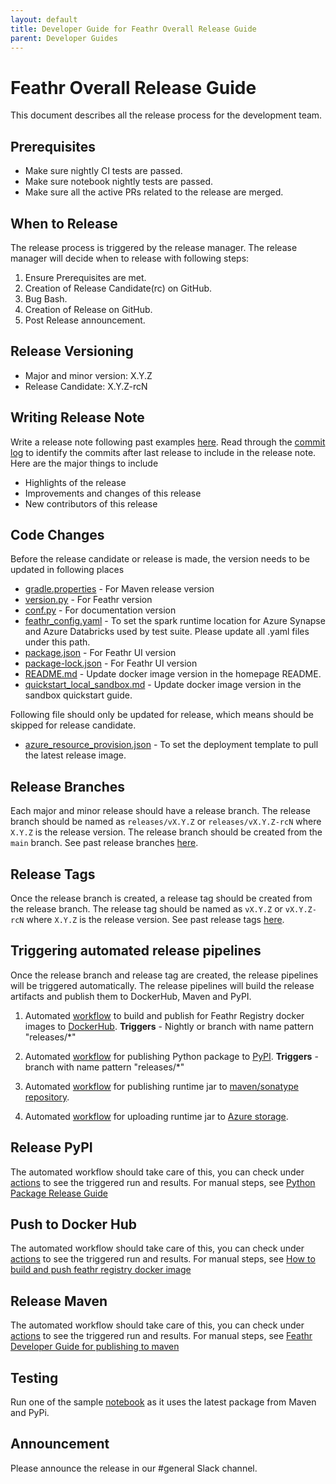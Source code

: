 ```yaml
---
layout: default
title: Developer Guide for Feathr Overall Release Guide
parent: Developer Guides
---
```


# Feathr Overall Release Guide

This document describes all the release process for the development team.

## Prerequisites

- Make sure nightly CI tests are passed.
- Make sure notebook nightly tests are passed.
- Make sure all the active PRs related to the release are merged.

## When to Release

The release process is triggered by the release manager. The release manager will decide when to release with following steps:

1. Ensure Prerequisites are met.
2. Creation of Release Candidate(rc) on GitHub.
3. Bug Bash.
4. Creation of Release on GitHub.
5. Post Release announcement.

## Release Versioning

- Major and minor version: X.Y.Z
- Release Candidate: X.Y.Z-rcN

## Writing Release Note

Write a release note following past examples [here](https://github.com/feathr-ai/feathr/releases).
Read through the [commit log](https://github.com/feathr-ai/feathr/commits/main) to identify the commits after last release to include in the release note. Here are the major things to include

- Highlights of the release
- Improvements and changes of this release
- New contributors of this release

## Code Changes

Before the release candidate or release is made, the version needs to be updated in following places

- [gradle.properties](https://github.com/feathr-ai/feathr/blob/main/gradle.properties#L1) - For Maven release version
- [version.py](https://github.com/feathr-ai/feathr/blob/main/feathr_project/feathr/version.py#L1) - For Feathr version
- [conf.py](https://github.com/feathr-ai/feathr/blob/main/feathr_project/docs/conf.py#L27) - For documentation version
- [feathr_config.yaml](https://github.com/feathr-ai/feathr/blob/main/feathr_project/test/test_user_workspace/feathr_config.yaml#L86) - To set the spark runtime location for Azure Synapse and Azure Databricks used by test suite. Please update all .yaml files under this path.
- [package.json](https://github.com/feathr-ai/feathr/blob/main/ui/package.json#L3) - For Feathr UI version
- [package-lock.json](https://github.com/feathr-ai/feathr/blob/main/ui/package-lock.json) - For Feathr UI version
- [README.md](https://github.com/feathr-ai/feathr/blob/main/docs/README.md) - Update docker image version in the homepage README.
- [quickstart_local_sandbox.md](https://github.com/feathr-ai/feathr/blob/main/docs/quickstart_local_sandbox.md) - Update docker image version in the sandbox quickstart guide.

Following file should only be updated for release, which means should be skipped for release candidate.

- [azure_resource_provision.json](https://github.com/feathr-ai/feathr/blob/main/docs/how-to-guides/azure_resource_provision.json#L114) - To set the deployment template to pull the latest release image.

## Release Branches

Each major and minor release should have a release branch. The release branch should be named as `releases/vX.Y.Z` or `releases/vX.Y.Z-rcN` where `X.Y.Z` is the release version. The release branch should be created from the `main` branch. See past release branches [here](https://github.com/feathr-ai/feathr/branches/all?query=releases).

## Release Tags

Once the release branch is created, a release tag should be created from the release branch. The release tag should be named as `vX.Y.Z` or `vX.Y.Z-rcN` where `X.Y.Z` is the release version. See past release tags [here](https://github.com/feathr-ai/feathr/tags).

## Triggering automated release pipelines

Once the release branch and release tag are created, the release pipelines will be triggered automatically. The release pipelines will build the release artifacts and publish them to DockerHub, Maven and PyPI.

1. Automated [workflow](https://github.com/feathr-ai/feathr/blob/main/.github/workflows/publish-to-dockerhub.yml) to build and publish for Feathr Registry docker images to [DockerHub](https://hub.docker.com/r/feathrfeaturestore/feathr-registry/tags).
    **Triggers** - Nightly or branch with name pattern "releases/*"

2. Automated [workflow](https://github.com/feathr-ai/feathr/blob/main/.github/workflows/publish-to-pypi.yml) for publishing Python package to [PyPI](https://pypi.org/project/feathr/).
    **Triggers** - branch with name pattern "releases/*"

3. Automated [workflow](https://github.com/feathr-ai/feathr/blob/main/.github/workflows/publish-to-maven.yml) for publishing runtime jar to [maven/sonatype repository](https://oss.sonatype.org/).

4. Automated [workflow](https://github.com/feathr-ai/feathr/blob/main/.github/workflows/publish-fat-jar.yml) for uploading runtime jar to [Azure storage](https://ms.portal.azure.com/#view/Microsoft_Azure_Storage/ContainerMenuBlade/~/overview/storageAccountId/%2Fsubscriptions%2Fa6c2a7cc-d67e-4a1a-b765-983f08c0423a%2FresourceGroups%2Fazurefeathrintegration%2Fproviders%2FMicrosoft.Storage%2FstorageAccounts%2Fazurefeathrstorage/path/public/etag/%220x8D9E6F64D62D599%22/defaultEncryptionScope/%24account-encryption-key/denyEncryptionScopeOverride//defaultId//publicAccessVal/Container).

## Release PyPI

The automated workflow should take care of this, you can check under [actions](https://github.com/feathr-ai/feathr/actions/workflows/publish-to-pypi.yml) to see the triggered run and results. For manual steps, see [Python Package Release Guide](https://feathr-ai.github.io/feathr/dev_guide/python_package_release.html)

## Push to Docker Hub

The automated workflow should take care of this, you can check under [actions](https://github.com/feathr-ai/feathr/actions/workflows/docker-publish.yml) to see the triggered run and results. For manual steps, see [How to build and push feathr registry docker image](https://feathr-ai.github.io/feathr/dev_guide/build-and-push-feathr-registry-docker-image.html)

## Release Maven

The automated workflow should take care of this, you can check under [actions](https://github.com/feathr-ai/feathr/blob/main/.github/workflows/publish-to-maven.yml) to see the triggered run and results. For manual steps, see [Feathr Developer Guide for publishing to maven](https://feathr-ai.github.io/feathr/dev_guide/publish_to_maven.html)

## Testing

Run one of the sample [notebook](https://github.com/feathr-ai/feathr/blob/main/docs/samples/azure_synapse/product_recommendation_demo.ipynb) as it uses the latest package from Maven and PyPi.

## Announcement

Please announce the release in our #general Slack channel.
